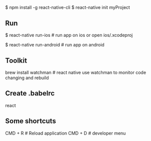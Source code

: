 ##
  $ npm install -g react-native-cli
  $ react-native init myProject

## Run 
  $ react-native run-ios       # run app on ios
  or open ios/<proj>.xcodeproj

  $ react-native run-android   # run app on android

## Toolkit
  brew install watchman  # react native use watchman to monitor code changing and rebuild

## Create .babelrc
  react

## Some shortcuts
  CMD + R            # Reload application
  CMD + D            # developer menu
